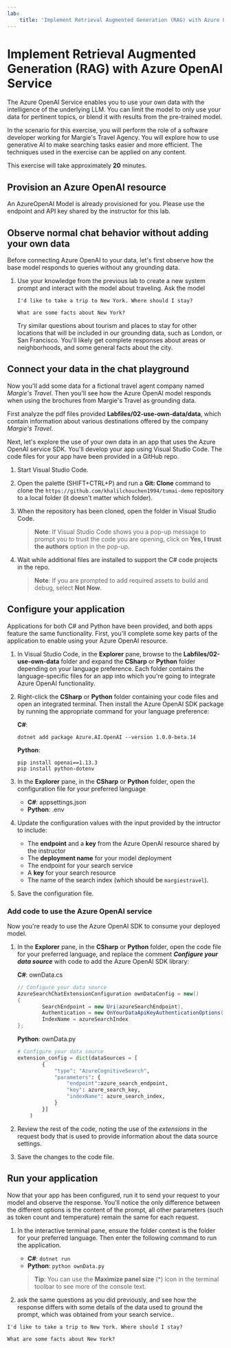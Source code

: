 ```yaml
---
lab:
    title: 'Implement Retrieval Augmented Generation (RAG) with Azure OpenAI Service'
---
```


# Implement Retrieval Augmented Generation (RAG) with Azure OpenAI Service

The Azure OpenAI Service enables you to use your own data with the intelligence of the underlying LLM. You can limit the model to only use your data for pertinent topics, or blend it with results from the pre-trained model.

In the scenario for this exercise, you will perform the role of a software developer working for Margie's Travel Agency. You will explore how to use generative AI to make searching tasks easier and more efficient. The techniques used in the exercise can be applied on any content.

This exercise will take approximately **20** minutes.

## Provision an Azure OpenAI resource

An AzureOpenAI Model is already provisioned for you. Please use the endpoint and API key shared by the instructor for this lab. 

## Observe normal chat behavior without adding your own data

Before connecting Azure OpenAI to your data, let's first observe how the base model responds to queries without any grounding data.

1. Use your knowledge from the previous lab to create a new system prompt and interact with the model about traveling. Ask the model 
    ```prompt
    I'd like to take a trip to New York. Where should I stay?
    ```

    ```prompt
    What are some facts about New York?
    ```

    Try similar questions about tourism and places to stay for other locations that will be included in our grounding data, such as London, or San Francisco. You'll likely get complete responses about areas or neighborhoods, and some general facts about the city.

## Connect your data in the chat playground

Now you'll add some data for a fictional travel agent company named *Margie's Travel*. Then you'll see how the Azure OpenAI model responds when using the brochures from Margie's Travel as grounding data.

First analyze the pdf files provided  **Labfiles/02-use-own-data/data**, which contain information about various destinations offered by the company *Margie's Travel*.

Next, let's explore the use of your own data in an app that uses the Azure OpenAI service SDK. You'll develop your app using Visual Studio Code. The code files for your app have been provided in a GitHub repo.

1. Start Visual Studio Code.
2. Open the palette (SHIFT+CTRL+P) and run a **Git: Clone** command to clone the `https://github.com/khalilchouchen1994/tumai-demo` repository to a local folder (it doesn't matter which folder).
3. When the repository has been cloned, open the folder in Visual Studio Code.

    > **Note**: If Visual Studio Code shows you a pop-up message to prompt you to trust the code you are opening, click on **Yes, I trust the authors** option in the pop-up.

4. Wait while additional files are installed to support the C# code projects in the repo.

    > **Note**: If you are prompted to add required assets to build and debug, select **Not Now**.

## Configure your application

Applications for both C# and Python have been provided, and both apps feature the same functionality. First, you'll complete some key parts of the application to enable using your Azure OpenAI resource.

1. In Visual Studio Code, in the **Explorer** pane, browse to the **Labfiles/02-use-own-data** folder and expand the **CSharp** or **Python** folder depending on your language preference. Each folder contains the language-specific files for an app into which you're going to integrate Azure OpenAI functionality.
2. Right-click the **CSharp** or **Python** folder containing your code files and open an integrated terminal. Then install the Azure OpenAI SDK package by running the appropriate command for your language preference:

    **C#**:

    ```
    dotnet add package Azure.AI.OpenAI --version 1.0.0-beta.14
    ```

    **Python**:

    ```
    pip install openai==1.13.3
    pip install python-dotenv
    ```

3. In the **Explorer** pane, in the **CSharp** or **Python** folder, open the configuration file for your preferred language

    - **C#**: appsettings.json
    - **Python**: .env
    
4. Update the configuration values with the input provided by the intructor to include:
    - The  **endpoint** and a **key** from the Azure OpenAI resource shared by the instructor 
    - The **deployment name** for your model deployment 
    - The endpoint for your search service 
    - A **key** for your search resource
    - The name of the search index (which should be `margiestravel`).
1. Save the configuration file.

### Add code to use the Azure OpenAI service

Now you're ready to use the Azure OpenAI SDK to consume your deployed model.

1. In the **Explorer** pane, in the **CSharp** or **Python** folder, open the code file for your preferred language, and replace the comment ***Configure your data source*** with code to add the Azure OpenAI SDK library:

    **C#**: ownData.cs

    ```csharp
    // Configure your data source
    AzureSearchChatExtensionConfiguration ownDataConfig = new()
    {
            SearchEndpoint = new Uri(azureSearchEndpoint),
            Authentication = new OnYourDataApiKeyAuthenticationOptions(azureSearchKey),
            IndexName = azureSearchIndex
    };
    ```

    **Python**: ownData.py

    ```python
    # Configure your data source
    extension_config = dict(dataSources = [  
            { 
                "type": "AzureCognitiveSearch", 
                "parameters": { 
                    "endpoint":azure_search_endpoint, 
                    "key": azure_search_key, 
                    "indexName": azure_search_index,
                }
            }]
        )
    ```

2. Review the rest of the code, noting the use of the *extensions* in the request body that is used to provide information about the data source settings.

3. Save the changes to the code file.

## Run your application

Now that your app has been configured, run it to send your request to your model and observe the response. You'll notice the only difference between the different options is the content of the prompt, all other parameters (such as token count and temperature) remain the same for each request.

1. In the interactive terminal pane, ensure the folder context is the folder for your preferred language. Then enter the following command to run the application.

    - **C#**: `dotnet run`
    - **Python**: `python ownData.py`

    > **Tip**: You can use the **Maximize panel size** (**^**) icon in the terminal toolbar to see more of the console text.

2. ask the same questions as you did previously, and see how the response differs with some details of the data used to ground the prompt, which was obtained from your search service..

```prompt
I'd like to take a trip to New York. Where should I stay?
```

```prompt
What are some facts about New York?
``` 